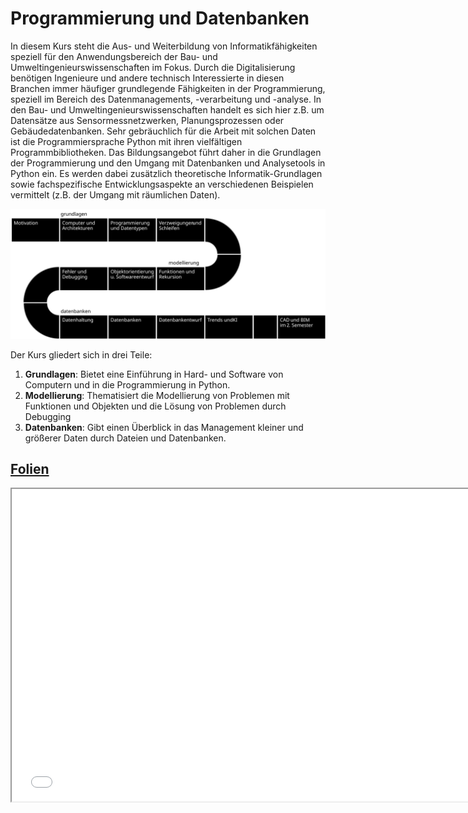# Programmierung und Datenbanken

In diesem Kurs steht die Aus- und Weiterbildung von Informatikfähigkeiten speziell für den Anwendungsbereich der Bau- und Umweltingenieurswissenschaften im Fokus. Durch die Digitalisierung benötigen Ingenieure und andere technisch Interessierte in diesen Branchen immer häufiger grundlegende Fähigkeiten in der Programmierung, speziell im Bereich des Datenmanagements, -verarbeitung und -analyse. In den Bau- und Umweltingenieurswissenschaften handelt es sich hier z.B. um Datensätze aus Sensormessnetzwerken, Planungsprozessen oder Gebäudedatenbanken. Sehr gebräuchlich für die Arbeit mit solchen Daten ist die Programmiersprache Python mit ihren vielfältigen Programmbibliotheken. Das Bildungsangebot führt daher in die Grundlagen der Programmierung und den Umgang mit Datenbanken und Analysetools in Python ein. Es werden dabei zusätzlich theoretische Informatik-Grundlagen sowie fachspezifische Entwicklungsaspekte an verschiedenen Beispielen vermittelt (z.B. der Umgang mit räumlichen Daten).

![Programm des Kurses](lectures/images/ablauf.svg)

Der Kurs gliedert sich in drei Teile:
1. **Grundlagen**: Bietet eine Einführung in Hard- und Software von Computern und in die Programmierung in Python.
2. **Modellierung**: Thematisiert die Modellierung von Problemen mit Funktionen und Objekten und die Lösung von Problemen durch Debugging
3. **Datenbanken**: Gibt einen Überblick in das Management kleiner und größerer Daten durch Dateien und Datenbanken.

## <a href="../lec_slides/01a_Ueberblick.slides.html">Folien</a>
<iframe src="../lec_slides/01a_Ueberblick.slides.html" width="750" height="500"></iframe>
